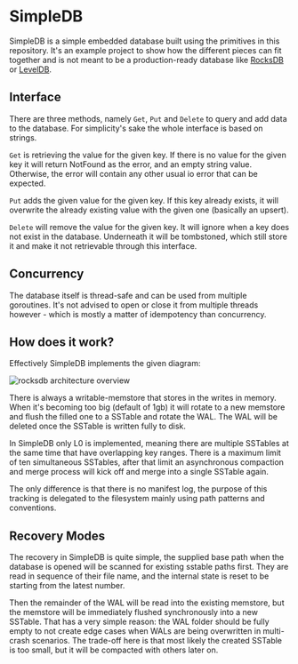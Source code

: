 # SimpleDB

SimpleDB is a simple embedded database built using the primitives in this repository. It's an example project to show
how the different pieces can fit together and is not meant to be a production-ready database
like [RocksDB](https://github.com/facebook/rocksdb) or [LevelDB](https://github.com/google/leveldb).

## Interface

There are three methods, namely `Get`, `Put` and `Delete` to query and add data to the database. For simplicity's sake
the whole interface is based on strings.

`Get` is retrieving the value for the given key. If there is no value for the given key it will return NotFound as the
error, and an empty string value. Otherwise, the error will contain any other usual io error that can be expected.

`Put` adds the given value for the given key. If this key already exists, it will overwrite the already existing value
with the given one (basically an upsert).

`Delete` will remove the value for the given key. It will ignore when a key does not exist in the database. Underneath
it will be tombstoned, which still store it and make it not retrievable through this interface.

## Concurrency

The database itself is thread-safe and can be used from multiple goroutines. It's not advised to open or close it from
multiple threads however - which is mostly a matter of idempotency than concurrency.

## How does it work?

Effectively SimpleDB implements the given diagram:

![rocksdb architecture overview](https://user-images.githubusercontent.com/62277872/119747261-310fb300-be47-11eb-92c3-c11719fa8a0c.png)

There is always a writable-memstore that stores in the writes in memory. When it's becoming too big (default of 1gb) it
will rotate to a new memstore and flush the filled one to a SSTable and rotate the WAL. The WAL will be deleted once the
SSTable is written fully to disk.

In SimpleDB only L0 is implemented, meaning there are multiple SSTables at the same time that have overlapping key
ranges. There is a maximum limit of ten simultaneous SSTables, after that limit an asynchronous compaction and merge
process will kick off and merge into a single SSTable again.

The only difference is that there is no manifest log, the purpose of this tracking is delegated to the filesystem mainly
using path patterns and conventions.

## Recovery Modes

The recovery in SimpleDB is quite simple, the supplied base path when the database is opened will be scanned for
existing sstable paths first. They are read in sequence of their file name, and the internal state is reset to be
starting from the latest number.

Then the remainder of the WAL will be read into the existing memstore, but the memstore will be immediately flushed
synchronously into a new SSTable. That has a very simple reason: the WAL folder should be fully empty to not create edge
cases when WALs are being overwritten in multi-crash scenarios. The trade-off here is that most likely the created
SSTable is too small, but it will be compacted with others later on.

